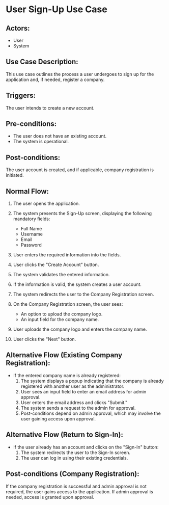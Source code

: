 # User Sign-Up Use Case

## Actors:
- User
- System

## Use Case Description:
This use case outlines the process a user undergoes to sign up for the application and, if needed, register a company.

## Triggers:
The user intends to create a new account.

## Pre-conditions:
- The user does not have an existing account.
- The system is operational.

## Post-conditions:
The user account is created, and if applicable, company registration is initiated.

## Normal Flow:

1. The user opens the application.
2. The system presents the Sign-Up screen, displaying the following mandatory fields:
   - Full Name
   - Username
   - Email
   - Password

3. User enters the required information into the fields.
4. User clicks the "Create Account" button.
5. The system validates the entered information.
6. If the information is valid, the system creates a user account.
7. The system redirects the user to the Company Registration screen.
8. On the Company Registration screen, the user sees:
   - An option to upload the company logo.
   - An input field for the company name.
9. User uploads the company logo and enters the company name.
10. User clicks the "Next" button.

## Alternative Flow (Existing Company Registration):

- If the entered company name is already registered:
  1. The system displays a popup indicating that the company is already registered with another user as the administrator.
  2. User sees an input field to enter an email address for admin approval.
  3. User enters the email address and clicks "Submit."
  4. The system sends a request to the admin for approval.
  5. Post-conditions depend on admin approval, which may involve the user gaining access upon approval.

## Alternative Flow (Return to Sign-In):

- If the user already has an account and clicks on the "Sign-In" button:
  1. The system redirects the user to the Sign-In screen.
  2. The user can log in using their existing credentials.

## Post-conditions (Company Registration):
If the company registration is successful and admin approval is not required, the user gains access to the application. If admin approval is needed, access is granted upon approval.
